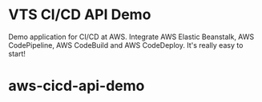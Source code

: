 # VTS CI/CD API Demo

Demo application for CI/CD at AWS. Integrate AWS Elastic Beanstalk, AWS CodePipeline, AWS CodeBuild and AWS CodeDeploy. It's really easy to start!
# aws-cicd-api-demo
